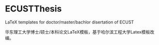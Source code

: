 # ECUSTThesis
LaTeX templates for doctor/master/bachlor disertation of ECUST

华东理工大学博士/硕士/本科论文LaTeX模板，基于哈尔滨工程大学Latex模板改编。
